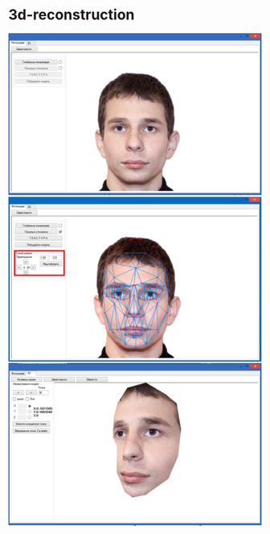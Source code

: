 # 3d-reconstruction

<img src="jpg/3.png" alt="">
<img src="jpg/2.jpg" alt="">
<img src="jpg/1.png" alt="">

